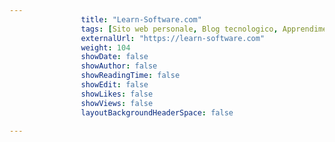 ---
                title: "Learn-Software.com"
                tags: [Sito web personale, Blog tecnologico, Apprendimento, Ingegneria del software, Programmazione, Intelligenza artificiale]
                externalUrl: "https://learn-software.com"
                weight: 104
                showDate: false
                showAuthor: false
                showReadingTime: false
                showEdit: false
                showLikes: false
                showViews: false
                layoutBackgroundHeaderSpace: false
                ---

